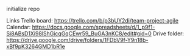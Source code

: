 initialize repo

Links
Trello board:
  https://trello.com/b/p3bUY2di/team-project-agile
Calendar:
  https://docs.google.com/spreadsheets/d/1_p9f1-Si8ABsD1Xi98lShGicqGqCEwr59_BuGA3nKC8/edit#gid=0
Drive folder:
  https://drive.google.com/drive/folders/1FDbV9f-Y9n18b-xBf9pK3264GMD1bR1e
